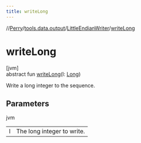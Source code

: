 ```yaml
---
title: writeLong
---
```

//[Perry](../../../index.html)/[tools.data.output](../index.html)/[LittleEndianWriter](index.html)/[writeLong](write-long.html)



# writeLong



[jvm]\
abstract fun [writeLong](write-long.html)(l: [Long](https://kotlinlang.org/api/latest/jvm/stdlib/kotlin/-long/index.html))



Write a long integer to the sequence.



## Parameters


jvm

| | |
|---|---|
| l | The long integer to write. |




